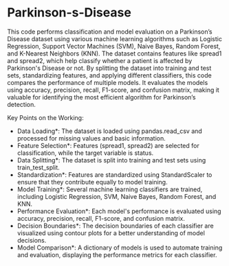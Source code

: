 # Parkinson-s-Disease
This code performs classification and model evaluation on a Parkinson’s Disease dataset using various machine learning algorithms such as Logistic Regression, Support Vector Machines (SVM), Naive Bayes, Random Forest, and K-Nearest Neighbors (KNN). The dataset contains features like spread1 and spread2, which help classify whether a patient is affected by Parkinson's Disease or not. By splitting the dataset into training and test sets, standardizing features, and applying different classifiers, this code compares the performance of multiple models. It evaluates the models using accuracy, precision, recall, F1-score, and confusion matrix, making it valuable for identifying the most efficient algorithm for Parkinson’s detection.

Key Points on the Working:
- Data Loading*: The dataset is loaded using pandas.read_csv and processed for missing values and basic information.
- Feature Selection*: Features (spread1, spread2) are selected for classification, while the target variable is status.
- Data Splitting*: The dataset is split into training and test sets using train_test_split.
- Standardization*: Features are standardized using StandardScaler to ensure that they contribute equally to model training.
- Model Training*: Several machine learning classifiers are trained, including Logistic Regression, SVM, Naive Bayes, Random Forest, and KNN.
- Performance Evaluation*: Each model's performance is evaluated using accuracy, precision, recall, F1-score, and confusion matrix.
- Decision Boundaries*: The decision boundaries of each classifier are visualized using contour plots for a better understanding of model decisions.
- Model Comparison*: A dictionary of models is used to automate training and evaluation, displaying the performance metrics for each classifier.
